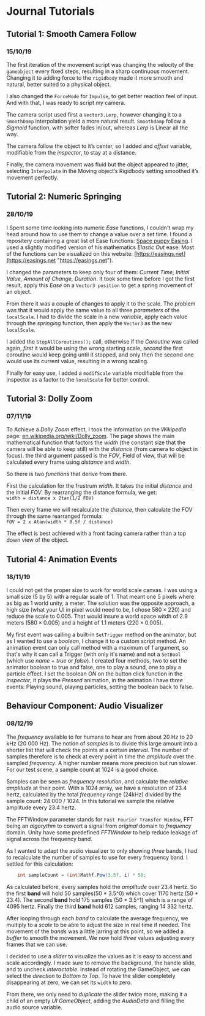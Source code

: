 # **Journal Tutorials**

## **Tutorial 1: Smooth Camera Follow**

### 15/10/19

The first iteration of the movement script was changing the velocity of the `gameobject` every fixed steps, resulting in a sharp continuous movement. Changing it to adding force to the `rigidbody` made it more smooth and natural, better suited to a physical object.

I also changed the `ForceMode` for `Impulse`, to get better reaction feel of input.
And with that, I was ready to script my camera.

The camera script used first a `Vector3.Lerp`, however changing it to a `SmoothDamp` interpolation yield a more natural result. `Smoothdamp` follow a *Sigmoid* function, with softer fades in/out, whereas *Lerp* is Linear all the way.

The camera follow the object to it’s center, so I added and *offset* variable, modifiable from the *inspector*, to stay at a distance.

Finally, the camera movement was fluid but the object appeared to jitter, selecting `Interpolate` in the Moving object’s Rigidbody setting smoothed it’s movement perfectly.

## **Tutorial 2: Numeric Springing**

### 28/10/19

I Spent some time looking into numeric *Ease* functions, I couldn't wrap my head around how to use them to change a value over a set time. I found a repositery containing a great list of Ease functions: [Space puppy Easing](https://github.com/lordofduct/spacepuppy-unity-framework/blob/master/SpacepuppyBase/Tween/Easing.cs "Easing functions"). I used a slightly modified version of his mathematics *Elastic Out* ease. Most of the functions can be visualized on this website: [https://easings.net](https://easings.net "https://easings.net").

I changed the parameters to keep only four of them: *Current Time, Initial Value, Amount of Change, Duration*. It took some time before I got the first result, apply this *Ease* on a `Vector3 position` to get a spring movement of an object.

From there it was a couple of changes to apply it to the scale. The problem was that it would apply the same value to all three *parameters* of the `localScale`. I had to divide the scale in a new *variable*, apply each value through the *springing* function, then apply the `Vector3` as the new `localScale`.

I added the `StopAllCoroutines();` call, otherwise if the *Coroutine* was called again, *first* it would be using the wrong starting scale, *second* the first coroutine would keep going until it stopped, and only then the second one would use its current value, resulting in a wrong scaling.

Finally for easy use, I added a `modifScale` variable modifiable from the inspector as a factor to the `localScale` for better control.

## **Tutorial 3: Dolly Zoom**

### 07/11/19

To Achieve a *Dolly Zoom* effect, I took the information on the *Wikipedia* page: [en.wikipedia.org/wiki/Dolly_zoom](https://en.wikipedia.org/wiki/Dolly_zoom "Dolly Zoom"). The page shows the main mathematical function that factors the *width* (the constant size that the camera will be able to keep still) with the *distance* (from camera to object in focus). the third argument passed is the *FOV*, Field of view, that will be calculated every frame using *distance* and *width*.

So there is two *functions* that derive from there.

First the calculation for the frustrum *width*. It takes the initial *distance* and the initial *FOV*. By rearranging the distance formula, we get:  
`width = distance x 2tan(1/2 FOV)`  

Then every frame we will recalculate the *distance*, then calculate the FOV through the same rearranged formula:  
`FOV = 2 x Atan(width * 0.5f / distance)`

The effect is best achieved with a front facing camera rather than a top down view of the object.

## **Tutorial 4: Animation Events**

### 18/11/19

I could not get the proper size to work for world scale canvas. I was using a small size (5 by 5) with a regular scale of 1. That meant one 5 pixels where as big as 1 world unity, a meter. The solution was the opposite approach, a high size (what your UI in pixel would need to be, I chose $580 \times 220$) and reduce the scale to 0.005. That would insure a world space witdh of 2.9 meters ($580 \times 0.005$) and a height of 1.1 meters ($220 \times 0.005$).

My first event was calling a built-in `SetTrigger` method on the animator, but as I wanted to use a *boolean*, I change it to a custom script method. An animation event can only call method with a maximum of *1* argument, so that's why it can call a Trigger (with only it's name) and not a `SetBool` (which use *name* + *true* or *false*). I created four methods, two to set the animator boolean to true and false, one to play a sound, one to play a particle effect. I set the boolean *ON* on the button click function in the *inspector*, it plays the *Pressed* animation, in the animation I have *three* events: Playing sound, playing particles, setting the boolean back to false.

## **Behaviour Component: Audio Visualizer**

### 08/12/19

The *frequency* available to for humans to hear are from about 20 Hz to 20 kHz (20 000 Hz). The notion of *samples* is to divide this large amount into a shorter list that will check the points at a certain *interval*. The number of samples therefore is to check at every point in time the *amplitude* over the sampled *frequency*. A higher number means more precision but run slower. For our test scene, a sample count at 1024 is a good choice.

Samples can be seen as *frequency resolution*, and calculate the *relative amplitude* at their point. With a 1024 array, we have a resolution of 23.4 hertz, calculated by the total *frequency* range (24kHz) divided by the sample count: 24 000 / 1024. In this tutorial we sample the relative amplitude every 23.4 hertz.

The FFTWindow parameter stands for `Fast Fourier Transfer Window`, FFT being an *algorythm* to convert a signal from *original* domain to *frequency* domain. Unity have some predefined *FFTWindow* to help reduce leakage of signal across the frequency band.

As I wanted to adapt the audio visualizer to only showing *three* bands, I had to recalculate the number of samples to use for every frequency band. I settled for this calculation:

```c#
    int sampleCount = (int)Mathf.Pow(3.5f, i) * 50;
```

As calculated before, every samples hold the *amplitude* over 23.4 hertz. So the first **band** will hold 50 samples(50 \* 3.5^0) which cover 1170 hertz (50 \* 23.4). The second **band** hold 175 samples (50 \* 3.5^1) which is a range of 4095 hertz. Finally the third **band** hold 612 samples, ranging 14 332 hertz.

After looping through each *band* to calculate the average frequency, we multiply to a *scale* to be able to adjust the size in real time if needed.
The movement of the *bands* was a little jarring at this point, so we added a *buffer* to smooth the movement. We now hold *three* values adjusting every frames that we can use.

I decided to use a *slider* to visualize the values as it is easy to access and scale accordingly. I made sure to remove the background, the handle slide, and to uncheck *interactable*. Instead of rotating the GameObject, we can select the *direction* to *Bottom to Top*. To have the slider completely disappearing at zero, we can set its `width` to zero.

From there, we only need to *duplicate* the slider twice more, making it a child of an empty *UI GameObject*, adding the *AudioData* and filling the audio source variable.